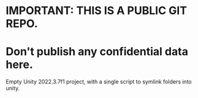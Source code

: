 # IMPORTANT: THIS IS A PUBLIC GIT REPO. 
# Don't publish any confidential data here.

Empty Unity 2022.3.7f1 project, with a single script to symlink folders into unity.

